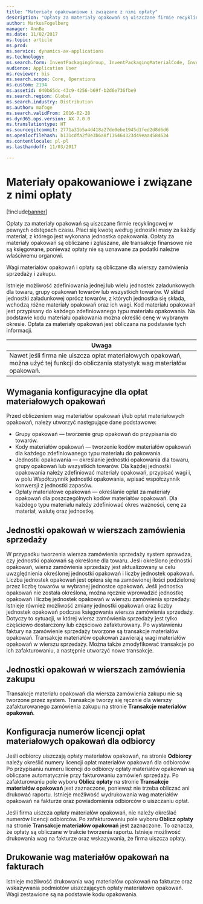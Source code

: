 ```yaml
---
title: "Materiały opakowaniowe i związane z nimi opłaty"
description: "Opłaty za materiały opakowań są uiszczane firmie recyklingowej w pewnych odstępach czasu. Płaci się kwotę według jednostki masy za każdy materiał, z którego jest wykonana jednostka opakowania. Opłaty za materiały opakowań są obliczane i zgłaszane, ale transakcje finansowe nie są księgowane, ponieważ opłaty nie są uznawane za podatki należne właściwemu organowi."
author: MarkusFogelberg
manager: AnnBe
ms.date: 11/02/2017
ms.topic: article
ms.prod: 
ms.service: dynamics-ax-applications
ms.technology: 
ms.search.form: InventPackagingGroup, InventPackagingMaterialCode, InventPackagingMaterialFee, InventPackagingMaterialTrans, InventPackagingMaterialTransPurch, InventPackagingUnit
audience: Application User
ms.reviewer: bis
ms.search.scope: Core, Operations
ms.custom: 2194
ms.assetid: 040b65dc-43c9-4256-b69f-b2d6e736fbe9
ms.search.region: Global
ms.search.industry: Distribution
ms.author: mafoge
ms.search.validFrom: 2016-02-28
ms.dyn365.ops.version: AX 7.0.0
ms.translationtype: HT
ms.sourcegitcommit: 2771a31b5a4d418a27de0ebe1945d1fed2d8d6d6
ms.openlocfilehash: b131cdfa2f0e3b6a8f116464323d49eaa4584634
ms.contentlocale: pl-pl
ms.lasthandoff: 11/03/2017

---
```


# <a name="packing-materials-and-fees"></a>Materiały opakowaniowe i związane z nimi opłaty

[!include[banner](../includes/banner.md)]


Opłaty za materiały opakowań są uiszczane firmie recyklingowej w pewnych odstępach czasu. Płaci się kwotę według jednostki masy za każdy materiał, z którego jest wykonana jednostka opakowania. Opłaty za materiały opakowań są obliczane i zgłaszane, ale transakcje finansowe nie są księgowane, ponieważ opłaty nie są uznawane za podatki należne właściwemu organowi.

Wagi materiałów opakowań i opłaty są obliczane dla wierszy zamówienia sprzedaży i zakupu.

Istnieje możliwość zdefiniowania jednej lub wielu jednostek załadunkowych dla towaru, grupy opakowań towarów lub wszystkich towarów. W skład jednostki załadunkowej oprócz towarów, z których jednostka się składa, wchodzą różne materiały opakowań oraz ich wagi. Kod materiału opakowań jest przypisany do każdego zdefiniowanego typu materiału opakowania. Na podstawie kodu materiału opakowania można określić cenę w wybranym okresie. Opłata za materiały opakowań jest obliczana na podstawie tych informacji.

| **Uwaga**                                                                                                                                             |
|------------------------------------------------------------------------------------------------------------------------------------------------------|
| Nawet jeśli firma nie uiszcza opłat materiałowych opakowań, można użyć tej funkcji do obliczania statystyk wag materiałów opakowań. |

## <a name="setup-requirements-for-packing-material-fees"></a>Wymagania konfiguracyjne dla opłat materiałowych opakowań
Przed obliczeniem wag materiałów opakowań i/lub opłat materiałowych opakowań, należy utworzyć następujące dane podstawowe:

-   Grupy opakowań — tworzenie grup opakowań do przypisania do towarów.
-   Kody materiałów opakowań — tworzenie kodów materiałów opakowań dla każdego zdefiniowanego typu materiału do pakowania.
-   Jednostki opakowania — określanie jednostki opakowania dla towaru, grupy opakowań lub wszystkich towarów. Dla każdej jednostki opakowania należy zdefiniować materiały opakowań, przypisać wagi i, w polu Współczynnik jednostki opakowania, wpisać współczynnik konwersji z jednostki zapasów.
-   Opłaty materiałowe opakowań — określanie opłat za materiały opakowań dla poszczególnych kodów materiałów opakowań. Dla każdego typu materiału należy zdefiniować okres ważności, cenę za materiał, walutę oraz jednostkę.

## <a name="packing-units-on-sales-order-lines"></a>Jednostki opakowań w wierszach zamówienia sprzedaży
W przypadku tworzenia wiersza zamówienia sprzedaży system sprawdza, czy jednostki opakowań są określone dla towaru. Jeśli określono jednostki opakowań, wiersz zamówienia sprzedaży jest aktualizowany w celu uwzględnienia określonej jednostki opakowań i liczby jednostek opakowań. Liczba jednostek opakowań jest opiera się na zamówionej ilości podzielonej przez liczbę towarów w wybranej jednostce opakowań. Jeśli jednostka opakowań nie została określona, można ręcznie wprowadzić jednostkę opakowań i liczbę jednostek opakowań w wierszu zamówienia sprzedaży. Istnieje również możliwość zmiany jednostki opakowań oraz liczby jednostek opakowań podczas księgowania wiersza zamówienia sprzedaży. Dotyczy to sytuacji, w której wiersz zamówienia sprzedaży jest tylko częściowo dostarczony lub częściowo zafakturowany. Po wystawieniu faktury na zamówienie sprzedaży tworzone są transakcje materiałów opakowań. Transakcje materiałów opakowań zawierają wagi materiałów opakowań w wierszu sprzedaży. Można także zmodyfikować transakcje po ich zafakturowaniu, a następnie utworzyć nowe transakcje.

## <a name="packing-units-on-purchase-order-lines"></a>Jednostki opakowań w wierszach zamówienia zakupu
Transakcje materiału opakowań dla wiersza zamówienia zakupu nie są tworzone przez system. Transakcje tworzy się ręcznie dla wierszy zafakturowanego zamówienia zakupu na stronie **Transakcje materiałów opakowań**.

## <a name="set-up-customer-packaging-material-fee-license-numbers"></a>Konfiguracja numerów licencji opłat materiałowych opakowań dla odbiorcy
Jeśli odbiorcy uiszczają opłaty materiałów opakowań, na stronie **Odbiorcy** należy określić numery licencji opłat materiałów opakowań dla odbiorców. Po przypisaniu numeru licencji do odbiorcy opłaty materiałów opakowań są obliczane automatycznie przy fakturowaniu zamówień sprzedaży. Po zafakturowaniu pole wyboru **Oblicz opłaty** na stronie **Transakcje materiałów opakowań** jest zaznaczone, ponieważ nie trzeba obliczać ani drukować raportu. Istnieje możliwość wydrukowania wag materiałów opakowań na fakturze oraz powiadomienia odbiorców o uiszczaniu opłat. 

Jeśli firma uiszcza opłaty materiałów opakowań, nie należy określać numerów licencji odbiorców. Po zafakturowaniu pole wyboru **Oblicz opłaty** na stronie **Transakcje materiałów opakowań** jest zaznaczone. To oznacza, że opłaty są obliczane w trakcie tworzenia raportu. Istnieje możliwość drukowania wag na fakturze oraz wskazywania, że firma uiszcza opłaty.

## <a name="print-packaging-material-weights-on-invoices"></a>Drukowanie wag materiałów opakowań na fakturach
Istnieje możliwość drukowania wag materiałów opakowań na fakturze oraz wskazywania podmiotów uiszczających opłaty materiałowe opakowań. Wagi zestawione są na podstawie kodu opakowania.
 





